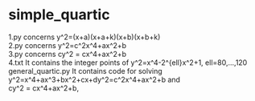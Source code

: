 # simple_quartic
1.py concerns y^2=(x+a)(x+a+k)(x+b)(x+b+k)<br/>
2.py concerns y^2=c^2x^4+ax^2+b<br/>
3.py concerns cy^2 = cx^4+ax^2+b<br/>
4.txt It contains the integer points of y^2=x^4-2^{ell}x^2+1,  ell=80,...,120<br/>
general_quartic.py It contains code for solving <br/>y^2=x^4+ax^3+bx^2+cx+d<bf/>y^2=c^2x^4+ax^2+b and <br/>cy^2 = cx^4+ax^2+b,
